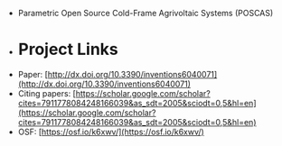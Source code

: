 - Parametric Open Source Cold-Frame Agrivoltaic Systems (POSCAS)
- # Project Links
- Paper: [http://dx.doi.org/10.3390/inventions6040071](http://dx.doi.org/10.3390/inventions6040071)
- Citing papers: [https://scholar.google.com/scholar?cites=7911778084248166039&as_sdt=2005&sciodt=0,5&hl=en](https://scholar.google.com/scholar?cites=7911778084248166039&as_sdt=2005&sciodt=0,5&hl=en)
- OSF: [https://osf.io/k6xwv/](https://osf.io/k6xwv/)